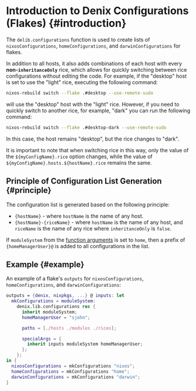 # Introduction to Denix Configurations (Flakes) {#introduction}
The `delib.configurations` function is used to create lists of `nixosConfigurations`, `homeConfigurations`, and `darwinConfigurations` for flakes.

In addition to all hosts, it also adds combinations of each host with every **non-`inheritanceOnly`** rice, which allows for quickly switching between rice configurations without editing the code. For example, if the "desktop" host is set to use the "light" rice, executing the following command:

```sh
nixos-rebuild switch --flake .#desktop --use-remote-sudo
```

will use the "desktop" host with the "light" rice. However, if you need to quickly switch to another rice, for example, "dark" you can run the following command:

```sh
nixos-rebuild switch --flake .#desktop-dark --use-remote-sudo
```

In this case, the host remains "desktop", but the rice changes to "dark".

It is important to note that when switching rice in this way, only the value of the `${myConfigName}.rice` option changes, while the value of `${myConfigName}.hosts.${hostName}.rice` remains the same.

## Principle of Configuration List Generation {#principle}
The configuration list is generated based on the following principle:

- `{hostName}` - where `hostName` is the name of any host.
- `{hostName}-{riceName}` - where `hostName` is the name of any host, and `riceName` is the name of any rice where `inheritanceOnly` is `false`.

If `moduleSystem` from the [function arguments](/configurations/structure#function-arguments) is set to `home`, then a prefix of `{homeManagerUser}@` is added to all configurations in the list.

## Example {#example}
An example of a flake's `outputs` for `nixosConfigurations`, `homeConfigurations`, and `darwinConfigurations`:

```nix
outputs = {denix, nixpkgs, ...} @ inputs: let
  mkConfigurations = moduleSystem:
    denix.lib.configurations rec {
      inherit moduleSystem;
      homeManagerUser = "sjohn";

      paths = [./hosts ./modules ./rices];

      specialArgs = {
        inherit inputs moduleSystem homeManagerUser;
      };
    };
in {
  nixosConfigurations = mkConfigurations "nixos";
  homeConfigurations = mkConfigurations "home";
  darwinConfigurations = mkConfigurations "darwin";
}
```
